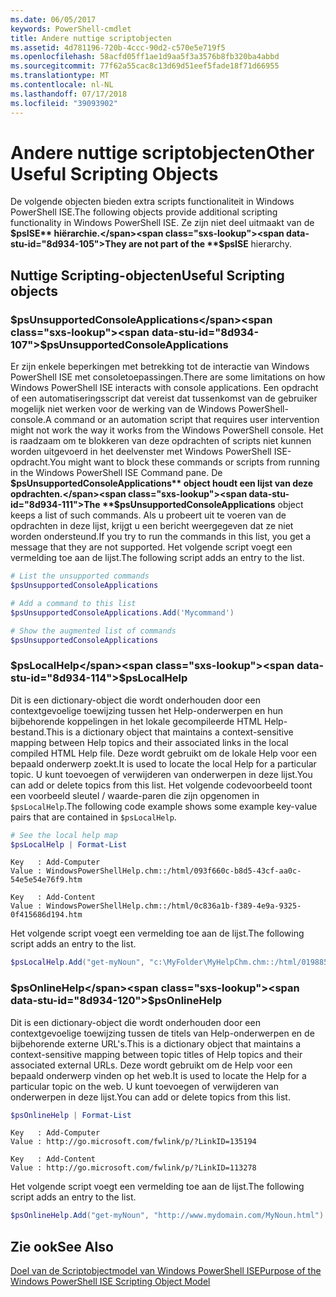 ```yaml
---
ms.date: 06/05/2017
keywords: PowerShell-cmdlet
title: Andere nuttige scriptobjecten
ms.assetid: 4d781196-720b-4ccc-90d2-c570e5e719f5
ms.openlocfilehash: 58acfd05ff1ae1d9aa5f3a3576b8fb320ba4abbd
ms.sourcegitcommit: 77f62a55cac8c13d69d51eef5fade18f71d66955
ms.translationtype: MT
ms.contentlocale: nl-NL
ms.lasthandoff: 07/17/2018
ms.locfileid: "39093902"
---
```

# <a name="other-useful-scripting-objects"></a><span data-ttu-id="8d934-103">Andere nuttige scriptobjecten</span><span class="sxs-lookup"><span data-stu-id="8d934-103">Other Useful Scripting Objects</span></span>

<span data-ttu-id="8d934-104">De volgende objecten bieden extra scripts functionaliteit in Windows PowerShell ISE.</span><span class="sxs-lookup"><span data-stu-id="8d934-104">The following objects provide additional scripting functionality in Windows PowerShell ISE.</span></span> <span data-ttu-id="8d934-105">Ze zijn niet deel uitmaakt van de **$psISE** hiërarchie.</span><span class="sxs-lookup"><span data-stu-id="8d934-105">They are not part of the **$psISE** hierarchy.</span></span>

## <a name="useful-scripting-objects"></a><span data-ttu-id="8d934-106">Nuttige Scripting-objecten</span><span class="sxs-lookup"><span data-stu-id="8d934-106">Useful Scripting objects</span></span>

### <a name="psunsupportedconsoleapplications"></a><span data-ttu-id="8d934-107">$psUnsupportedConsoleApplications</span><span class="sxs-lookup"><span data-stu-id="8d934-107">$psUnsupportedConsoleApplications</span></span>

<span data-ttu-id="8d934-108">Er zijn enkele beperkingen met betrekking tot de interactie van Windows PowerShell ISE met consoletoepassingen.</span><span class="sxs-lookup"><span data-stu-id="8d934-108">There are some limitations on how Windows PowerShell ISE interacts with console applications.</span></span> <span data-ttu-id="8d934-109">Een opdracht of een automatiseringsscript dat vereist dat tussenkomst van de gebruiker mogelijk niet werken voor de werking van de Windows PowerShell-console.</span><span class="sxs-lookup"><span data-stu-id="8d934-109">A command or an automation script that requires user intervention might not work the way it works from the Windows PowerShell console.</span></span> <span data-ttu-id="8d934-110">Het is raadzaam om te blokkeren van deze opdrachten of scripts niet kunnen worden uitgevoerd in het deelvenster met Windows PowerShell ISE-opdracht.</span><span class="sxs-lookup"><span data-stu-id="8d934-110">You might want to block these commands or scripts from running in the Windows PowerShell ISE Command pane.</span></span> <span data-ttu-id="8d934-111">De **$psUnsupportedConsoleApplications** object houdt een lijst van deze opdrachten.</span><span class="sxs-lookup"><span data-stu-id="8d934-111">The **$psUnsupportedConsoleApplications** object keeps a list of such commands.</span></span> <span data-ttu-id="8d934-112">Als u probeert uit te voeren van de opdrachten in deze lijst, krijgt u een bericht weergegeven dat ze niet worden ondersteund.</span><span class="sxs-lookup"><span data-stu-id="8d934-112">If you try to run the commands in this list, you get a message that they are not supported.</span></span> <span data-ttu-id="8d934-113">Het volgende script voegt een vermelding toe aan de lijst.</span><span class="sxs-lookup"><span data-stu-id="8d934-113">The following script adds an entry to the list.</span></span>

```powershell
# List the unsupported commands
$psUnsupportedConsoleApplications

# Add a command to this list
$psUnsupportedConsoleApplications.Add('Mycommand')

# Show the augmented list of commands
$psUnsupportedConsoleApplications
```

### <a name="pslocalhelp"></a><span data-ttu-id="8d934-114">$psLocalHelp</span><span class="sxs-lookup"><span data-stu-id="8d934-114">$psLocalHelp</span></span>

<span data-ttu-id="8d934-115">Dit is een dictionary-object die wordt onderhouden door een contextgevoelige toewijzing tussen het Help-onderwerpen en hun bijbehorende koppelingen in het lokale gecompileerde HTML Help-bestand.</span><span class="sxs-lookup"><span data-stu-id="8d934-115">This is a dictionary object that maintains a context-sensitive mapping between Help topics and their associated links in the local compiled HTML Help file.</span></span> <span data-ttu-id="8d934-116">Deze wordt gebruikt om de lokale Help voor een bepaald onderwerp zoekt.</span><span class="sxs-lookup"><span data-stu-id="8d934-116">It is used to locate the local Help for a particular topic.</span></span> <span data-ttu-id="8d934-117">U kunt toevoegen of verwijderen van onderwerpen in deze lijst.</span><span class="sxs-lookup"><span data-stu-id="8d934-117">You can add or delete topics from this list.</span></span> <span data-ttu-id="8d934-118">Het volgende codevoorbeeld toont een voorbeeld sleutel / waarde-paren die zijn opgenomen in `$psLocalHelp`.</span><span class="sxs-lookup"><span data-stu-id="8d934-118">The following code example shows some example key-value pairs that are contained in `$psLocalHelp`.</span></span>

```powershell
# See the local help map
$psLocalHelp | Format-List
```

```output
Key   : Add-Computer
Value : WindowsPowerShellHelp.chm::/html/093f660c-b8d5-43cf-aa0c-54e5e54e76f9.htm

Key   : Add-Content
Value : WindowsPowerShellHelp.chm::/html/0c836a1b-f389-4e9a-9325-0f415686d194.htm
```

<span data-ttu-id="8d934-119">Het volgende script voegt een vermelding toe aan de lijst.</span><span class="sxs-lookup"><span data-stu-id="8d934-119">The following script adds an entry to the list.</span></span>

```powershell
$psLocalHelp.Add("get-myNoun", "c:\MyFolder\MyHelpChm.chm::/html/0198854a-1298-57ae-aa0c-87b5e5a84712.htm")
```

### <a name="psonlinehelp"></a><span data-ttu-id="8d934-120">$psOnlineHelp</span><span class="sxs-lookup"><span data-stu-id="8d934-120">$psOnlineHelp</span></span>

<span data-ttu-id="8d934-121">Dit is een dictionary-object die wordt onderhouden door een contextgevoelige toewijzing tussen de titels van Help-onderwerpen en de bijbehorende externe URL's.</span><span class="sxs-lookup"><span data-stu-id="8d934-121">This is a dictionary object that maintains a context-sensitive mapping between topic titles of Help topics and their associated external URLs.</span></span> <span data-ttu-id="8d934-122">Deze wordt gebruikt om de Help voor een bepaald onderwerp vinden op het web.</span><span class="sxs-lookup"><span data-stu-id="8d934-122">It is used to locate the Help for a particular topic on the web.</span></span> <span data-ttu-id="8d934-123">U kunt toevoegen of verwijderen van onderwerpen in deze lijst.</span><span class="sxs-lookup"><span data-stu-id="8d934-123">You can add or delete topics from this list.</span></span>

```powershell
$psOnlineHelp | Format-List
```

```output
Key   : Add-Computer
Value : http://go.microsoft.com/fwlink/p/?LinkID=135194

Key   : Add-Content
Value : http://go.microsoft.com/fwlink/p/?LinkID=113278
```

<span data-ttu-id="8d934-124">Het volgende script voegt een vermelding toe aan de lijst.</span><span class="sxs-lookup"><span data-stu-id="8d934-124">The following script adds an entry to the list.</span></span>

```powershell
$psOnlineHelp.Add("get-myNoun", "http://www.mydomain.com/MyNoun.html")
```

## <a name="see-also"></a><span data-ttu-id="8d934-125">Zie ook</span><span class="sxs-lookup"><span data-stu-id="8d934-125">See Also</span></span>

[<span data-ttu-id="8d934-126">Doel van de Scriptobjectmodel van Windows PowerShell ISE</span><span class="sxs-lookup"><span data-stu-id="8d934-126">Purpose of the Windows PowerShell ISE Scripting Object Model</span></span>](../../core-powershell/ise/Purpose-of-the-Windows-PowerShell-ISE-Scripting-Object-Model.md)